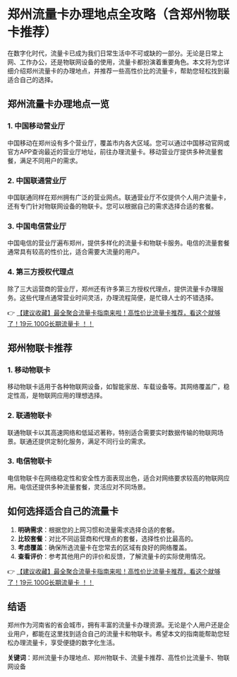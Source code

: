 # 郑州流量卡办理地点全攻略（含郑州物联卡推荐）

在数字化时代，流量卡已成为我们日常生活中不可或缺的一部分。无论是日常上网、工作办公，还是物联网设备的使用，流量卡都扮演着重要角色。本文将为您详细介绍郑州流量卡的办理地点，并推荐一些高性价比的流量卡，帮助您轻松找到最适合自己的选择。

## 郑州流量卡办理地点一览

### 1. 中国移动营业厅
中国移动在郑州设有多个营业厅，覆盖市内各大区域。您可以通过中国移动官网或官方APP查询最近的营业厅地址，前往办理流量卡。移动营业厅提供多种流量套餐，满足不同用户的需求。

### 2. 中国联通营业厅
中国联通同样在郑州拥有广泛的营业网点。联通营业厅不仅提供个人用户流量卡，还有专门针对物联网设备的物联卡。您可以根据自己的需求选择合适的套餐。

### 3. 中国电信营业厅
中国电信的营业厅遍布郑州，提供多样化的流量卡和物联卡服务。电信的流量套餐通常具有较高的性价比，适合需要大流量的用户。

### 4. 第三方授权代理点
除了三大运营商的营业厅，郑州还有许多第三方授权代理点，提供流量卡办理服务。这些代理点通常营业时间灵活，办理流程简便，是忙碌人士的不错选择。

👉 [【建议收藏】最全聚合流量卡指南来啦！高性价比流量卡推荐，看这个就够了！19元 100G长期流量卡 ！！](https://bit.ly/Liuliangka)

## 郑州物联卡推荐

### 1. 移动物联卡
移动物联卡适用于各种物联网设备，如智能家居、车载设备等。其网络覆盖广，稳定性高，是物联网应用的理想选择。

### 2. 联通物联卡
联通物联卡以其高速网络和低延迟著称，特别适合需要实时数据传输的物联网场景。联通还提供定制化服务，满足不同行业的需求。

### 3. 电信物联卡
电信物联卡在网络稳定性和安全性方面表现出色，适合对网络要求较高的物联网应用。电信还提供多种流量套餐，灵活应对不同场景。

## 如何选择适合自己的流量卡

1. **明确需求**：根据您的上网习惯和流量需求选择合适的套餐。
2. **比较套餐**：对比不同运营商和代理点的套餐，选择性价比最高的。
3. **考虑覆盖**：确保所选流量卡在您常去的区域有良好的网络覆盖。
4. **查看评价**：参考其他用户的评价和反馈，了解流量卡的实际使用情况。

👉 [【建议收藏】最全聚合流量卡指南来啦！高性价比流量卡推荐，看这个就够了！19元 100G长期流量卡 ！！](https://bit.ly/Liuliangka)

## 结语

郑州作为河南省的省会城市，拥有丰富的流量卡办理资源。无论是个人用户还是企业用户，都能在这里找到适合自己的流量卡和物联卡。希望本文的指南能帮助您轻松办理流量卡，享受便捷的数字化生活。

**关键词**：郑州流量卡办理地点、郑州物联卡、流量卡推荐、高性价比流量卡、物联网设备